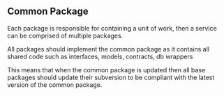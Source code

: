 ## Common Package
Each package is responsible for containing a unit of work, then a service can be comprised of multiple packages.

All packages should implement the common package as it contains all shared code such as interfaces, models, contracts, db wrappers

This means that when the common package is updated then all base packages should update their subversion to be compliant with the
latest version of the common package.
